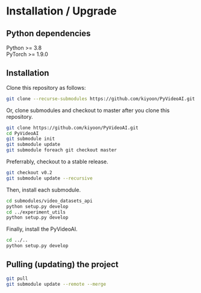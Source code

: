 
# Installation / Upgrade 

## Python dependencies

Python >= 3.8  
PyTorch >= 1.9.0

## Installation

Clone this repository as follows:  
```bash
git clone --recurse-submodules https://github.com/kiyoon/PyVideoAI.git
```

Or, clone submodules and checkout to master after you clone this repository.  

```bash
git clone https://github.com/kiyoon/PyVideoAI.git
cd PyVideoAI 
git submodule init
git submodule update
git submodule foreach git checkout master
```

Preferrably, checkout to a stable release.

```bash
git checkout v0.2
git submodule update --recursive
```

Then, install each submodule.  

```bash
cd submodules/video_datasets_api
python setup.py develop
cd ../experiment_utils
python setup.py develop
```


Finally, install the PyVideoAI.

```bash
cd ../..
python setup.py develop
```



## Pulling (updating) the project

```bash
git pull
git submodule update --remote --merge
```

